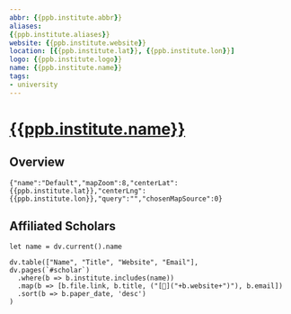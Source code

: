 ```yaml
---
abbr: {{ppb.institute.abbr}}
aliases:
{{ppb.institute.aliases}}
website: {{ppb.institute.website}}
location: [{{ppb.institute.lat}}, {{ppb.institute.lon}}]
logo: {{ppb.institute.logo}}
name: {{ppb.institute.name}}
tags:
- university
---
```


# [{{ppb.institute.name}}]({{ppb.institute.website}})

## Overview

```mapview
{"name":"Default","mapZoom":8,"centerLat":{{ppb.institute.lat}},"centerLng":{{ppb.institute.lon}},"query":"","chosenMapSource":0}
```

## Affiliated Scholars

```dataviewjs
let name = dv.current().name

dv.table(["Name", "Title", "Website", "Email"],
dv.pages(`#scholar`)
  .where(b => b.institute.includes(name))
  .map(b => [b.file.link, b.title, ("[🔗]("+b.website+")"), b.email])
  .sort(b => b.paper_date, 'desc')
)
```
